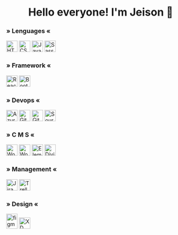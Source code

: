
<h1 align="center">Hello everyone! I'm Jeison 👋</h1>

<h3 align="left">» Lenguages «</h3>
<p align="left">
      <img
      src="https://cdn-icons-png.flaticon.com/512/1051/1051277.png"
      alt="HTML"
      width="30"
      height="30 "
      />
      <img
      src="https://cdn-icons-png.flaticon.com/512/732/732190.png"
      alt="CSS"
      width="30"
      height="30"
      />
      <img
      src="https://cdn.worldvectorlogo.com/logos/javascript-1.svg"
      alt="JavaScript"
      width="30"
      height="30"
      />
      <img
        src="https://www.vectorlogo.zone/logos/sass-lang/sass-lang-icon.svg"
        alt="Sass"
        width="30"
        height="30"
      />
</p>
<h3 align="left">» Framework «</h3>
 <p align="left">
<img
  src="https://cdn.worldvectorlogo.com/logos/react-2.svg"
  alt="React"
  width="30"
  height="30"
/>
<img
  src="https://cdn-icons-png.flaticon.com/512/5968/5968672.png"
  alt="Bootstrap"
  width="30"
  height="30"
/>
</p>
<h3 align="left">» Devops «</h3>
 <p align="left">
<img
  src="https://www.vectorlogo.zone/logos/microsoft_azure/microsoft_azure-icon.svg"
  alt="Azure"
  width="30"
  height="30"
/>   <img
  src="https://www.vectorlogo.zone/logos/git-scm/git-scm-icon.svg"
  alt="Git"
  width="30"
  height="30"
/>
<img
  src="https://cdn.iconscout.com/icon/free/png-256/developer-tool-1889493-1597553.png"
  alt="GitHub"
  width="30"
  height="30"
/>
<img
  src="https://cdn.iconscout.com/icon/free/png-256/sourcetree-3521724-2945168.png"
  alt="SourceTree"
  width="30"
  height="30"
/>

</P>
<h3 align="left">» C M S «</h3>
 <p align="left">
<img
  src="https://cdn.worldvectorlogo.com/logos/wordpress-icon-1.svg"
  alt="Wordpress"
  width="30"
  height="30"
/>   <img
  src="https://cdn.worldvectorlogo.com/logos/woocommerce.svg"
  alt="WooCommerce"
  width="30"
  height="30"
/>   <img
  src="https://cdn-icons-png.flaticon.com/512/5968/5968699.png"
  alt="Elementor"
  width="30"
  height="30"
/>
<img
  src="https://www.cursowp-online.com//wp-content/uploads/2019/09/logo-divi-512px.png"
  alt="Divi"
  width="30"
  height="30"
/>
</p>
<h3 align="left">» Management «</h3>
 <p align="left">
<img
  src="https://cdn.worldvectorlogo.com/logos/jira-3.svg"
  alt="Jira"
  width="30"
  height="30"
/>   <img
  src="https://cdn.worldvectorlogo.com/logos/trello.svg"
  alt="Trello"
  width="30"
  height="30"
/>
</p>
<h3 align="left">» Design «</h3>
 <p align="left">
<img
  src="https://www.vectorlogo.zone/logos/figma/figma-icon.svg"
  alt="figma"
  width="30"
  height="40"
/>   <img
  src="https://cdn.worldvectorlogo.com/logos/adobe-xd-2.svg"
  alt="XD"
  width="30"
  height="30"
/>
</p>
